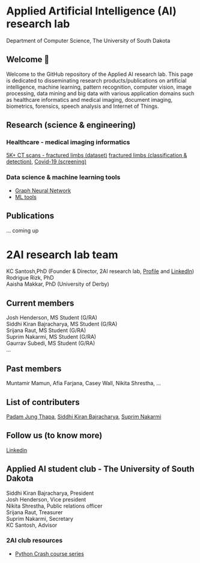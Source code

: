 # Applied Artificial Intelligence (AI) research lab
Department of Computer Science, The University of South Dakota

## Welcome 👋
Welcome to the GitHub repository of the Applied AI research lab. This page is dedicated to disseminating research products/publications on artificial intelligence, machine learning, pattern recognition, computer vision, image processing, data mining and big data with various application domains such as healthcare informatics and medical imaging, document imaging, biometrics, forensics, speech analysis and Internet of Things.

## Research (science & engineering)
### Healthcare - medical imaging informatics
<a href = 'https://github.com/2AI-Lab](https://github.com/2AI-Lab/medical-imaging-datasets)'>5K+ CT scans - fractured limbs (dataset)</a>
<a href = 'https://github.com/2AI-Lab'>fractured limbs (classification & detection)</a>, <a href = 'https://github.com/2AI-Lab'>Covid-19 (screening)</a>

### Data science & machine learning tools
- <a href = 'https://github.com/2AI-Lab/Graph-Neural-Network'>Graph Neural Network</a>
- <a href = 'https://github.com/2AI-Lab/Machine-Learning-Tools'>ML tools</a>


## Publications
... coming up


# 2AI research lab team
KC Santosh,PhD (Founder & Director, 2AI research lab, <a href = 'https://kc-santosh.org'>Profile</a> and <a href = 'https://www.linkedin.com/in/santoshkc/'>LinkedIn</a>)</br>
Rodrigue Rizk, PhD</br>
Aaisha Makkar, PhD (University of Derby)</br>
## Current members
Josh Henderson, MS Student (G/RA)</br>
Siddhi Kiran Bajracharya, MS Student (G/RA)</br>
Srijana Raut, MS Student (G/RA)</br>
Suprim Nakarmi, MS Student (G/RA)</br>
Gaurrav Subedi, MS Student (G/RA)</br>
...

## Past members
Muntamir Mamun, 
Afia Farjana, 
Casey Wall, 
Nikita Shrestha, 
...

## List of contributers
<a href = 'https://github.com/padam56'>Padam Jung Thapa</a>, 
<a href = 'https://github.com/siddhi47'>Siddhi Kiran Bajracharya</a>,
<a href = 'https://github.com/suprimnakarmi'>Suprim Nakarmi</a> 

## Follow us (to know more)
<a href = 'https://www.linkedin.com/company/kc-2ai/'>Linkedin</a>

## Applied AI student club - The University of South Dakota
Siddhi Kiran Bajracharya, President </br>
Josh Henderson, Vice president </br>
Nikita Shrestha, Public relations officer </br>
Srijana Raut, Treasurer</br>
Suprim Nakarmi, Secretary</br>
KC Santosh, Advisor

### 2AI club resources
- <a href = 'https://github.com/2AI-Lab/python-series'> Python Crash course series</a>



